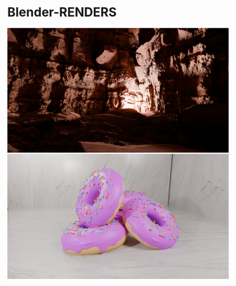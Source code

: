 # Blender-RENDERS
![Donut](https://github.com/Aadhaar-debug/Blender-RENDERS/blob/main/DuneScene.png)
![Donut](https://github.com/Aadhaar-debug/Blender-RENDERS/blob/main/untitled2.png)
